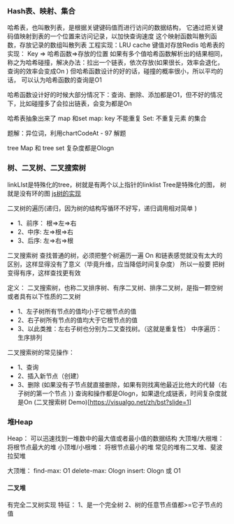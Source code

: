 ### Hash表、映射、集合

哈希表，也叫散列表，是根据关键键码值而进行访问的数据结构，
它通过把关键码值映射到表的一个位置来访问记录，以加快查询速度
这个映射函数叫散列函数，存放记录的数组叫散列表
工程实现：LRU cache 键值对存放Redis 
哈希表的实现：
Key => 哈希函数=>存放的位置 
如果有多个值哈希函数解析出的结果相同，称之为哈希碰撞，解决办法：拉出一个链表，依次存放(如果很长，效率会退化，查询的效率会变成On )
但哈希函数设计的好的话，碰撞的概率很小，所以平均的话， 可以认为哈希函数的查询是O1 

哈希函数设计好的时候大部分情况下：查询、删除、添加都是O1，但不好的情况下，比如碰撞多了会拉出链表，会变为都是On

哈希表抽象出来了 map 和set
map: key 不能重复
Set:  不重复元素 的集合

题解：异位词，利用chartCodeAt - 97 解题

tree Map 和 tree set 复杂度都是Ologn

### 树、二叉树、二叉搜索树
linkLIst是特殊化的tree，树就是有两个以上指针的linklist
Tree是特殊化的图， 树就是没有环的图
[js树的实现](https:/www.cnblogs.com/jaxu/p/11309385.html)

二叉树的遍历(递归，因为树的结构写循环不好写，递归调用相对简单 )
- 1、前序： 根=>左=>右
- 2、中序:   左=>根=>右
- 3、后序:   左=>右=>根

二叉搜索树 
查找普通的树，必须把整个树遍历一遍 On 和链表感觉就没有太大的区别，这样显得没有了意义（毕竟升维，应当降低时间复杂度）
所以一般要 把树变得有序，这样查找更有效 

定义： 二叉搜索树，也称二叉排序树、有序二叉树、排序二叉树，是指一颗空树或者具有以下性质的二叉树
- 1、左子树所有节点的值均小于它根节点的值
- 2、右子树所有节点的值均大于它根节点的值
- 3、以此类推：左右子树也分别为二叉查找树。（这就是重复性）
中序遍历：生序排列

二叉搜索树的常见操作：
- 1、查询
- 2、插入新节点（创建）
- 3、删除 (如果没有子节点就直接删除，如果有则找离他最近比他大的代替（右子树的第一个节点 ）)
查询和操作都是Ologn，如果退化成链表，时间复杂度就是On
(二叉搜索树 Demo)[https://visualgo.net/zh/bst?slide=1]
### 堆Heap
Heap： 可以迅速找到一堆数中的最大值或者最小值的数据结构
大顶堆/大根堆： 将根节点最大的堆
小顶堆/小根堆： 将根节点最小的堆
常见的堆有二叉堆、斐波拉契堆

大顶堆：
find-max: O1
delete-max: Ologn
insert: Ologn 或 O1

#### 二叉堆
有完全二叉树实现
特征：
1、是一个完全树
2、树的任意节点值都>=它子节点的值
